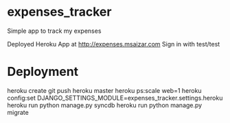 expenses_tracker
================

Simple app to track my expenses


Deployed Heroku App at http://expenses.msaizar.com
Sign in with test/test

Deployment
==========

heroku create
git push heroku master
heroku ps:scale web=1
heroku config:set DJANGO_SETTINGS_MODULE=expenses_tracker.settings.heroku
heroku run python manage.py syncdb
heroku run python manage.py migrate
